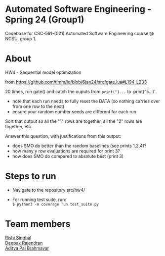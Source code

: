 # Automated Software Engineering - Spring 24 (Group1)
Codebase for CSC-591-(021) Automated Software Engineering course @ NCSU, group 1.

# About
HW4 - Sequential model optimization

from https://github.com/timm/lo/blob/6jan24/src/gate.lua#L194-L233

20 times, run gate() and catch the ouputs from `print("1...` to` `print("5...)`.
- note that each run needs to fully reset the DATA (so nothing carries over from one row to the next)
- ensure your random number seeds are different for each run

Sort that output so all the "1" rows are together, all the "2" rows are together, etc.

Answer this question, with justifications from this output:

- does SMO do better than the random baselines  (see prints 1,2,4)?
- how many y row evaluations are required for print 3?
- how does SMO do compared to absolute best (print 3)<br/>

# Steps to run
* Navigate to the repository src/hw4/ <br/>


* For running test suite, run:<br/>
  `$ python3 -m coverage run test_suite.py`

# Team members
[Rishi Singhal](https://www.linkedin.com/in/rishi-singhal1101/)<br/>
[Deepak Rajendran](https://www.linkedin.com/in/deepr41)<br/>
[Aditya Pai Brahmavar](https://www.linkedin.com/in/adityapai16/)<br/>
